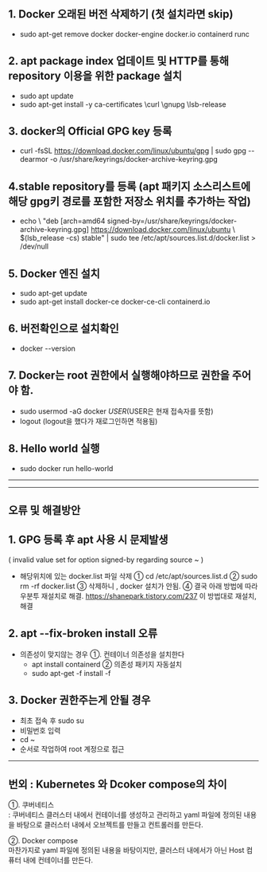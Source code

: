 
## 1. Docker 오래된 버전 삭제하기 (첫 설치라면 skip)
  * sudo apt-get remove docker docker-engine docker.io containerd runc

## 2. apt package index 업데이트 및 HTTP를 통해 repository 이용을 위한 package 설치
  * sudo apt update
  * sudo apt-get install -y ca-certificates \curl \gnupg \lsb-release

## 3. docker의 Official GPG key 등록
  * curl -fsSL https://download.docker.com/linux/ubuntu/gpg | sudo gpg --dearmor -o /usr/share/keyrings/docker-archive-keyring.gpg

## 4.stable repository를 등록 (apt 패키지 소스리스트에 해당 gpg키 경로를 포함한 저장소 위치를 추가하는 작업)
  * echo \ "deb [arch=amd64 signed-by=/usr/share/keyrings/docker-archive-keyring.gpg] https://download.docker.com/linux/ubuntu \ $(lsb_release -cs) stable" | sudo tee /etc/apt/sources.list.d/docker.list > /dev/null

## 5. Docker 엔진 설치
  * sudo apt-get update
  * sudo apt-get install docker-ce docker-ce-cli containerd.io

## 6. 버전확인으로 설치확인
  * docker --version

## 7. Docker는 root 권한에서 실행해야하므로 권한을 주어야 함.
  * sudo usermod -aG docker $USER   ($USER은 현재 접속자를 뜻함)
  *  logout (logout을 했다가 재로그인하면 적용됨)

## 8. Hello world 실행
  * sudo docker run hello-world

<hr>   
<hr>   

## 오류 및 해결방안

## 1. GPG 등록 후 apt 사용 시 문제발생
( invalid value set for option signed-by regarding source ~ )
 * 해당위치에 있는 docker.list 파일 삭제
  ① cd /etc/apt/sources.list.d
  ② sudo rm -rf docker.list
  ③ 삭제하니 , docker 설치가 안됨.
  ④ 결국 아래 방법에 따라 우분투 재설치로 해결.
   https://shanepark.tistory.com/237 이 방법대로 재설치, 해결
   
 ## 2. apt --fix-broken install 오류
  * 의존성이 맞지않는 경우
   ①. 컨테이너 의존성을 설치한다
    * apt install containerd
   ② 의존성 패키지 자동설치
    * sudo apt-get -f install -f
    
  ## 3. Docker 권한주는게 안될 경우
   * 최초 접속 후 sudo su
   * 비밀번호 입력
   * cd ~
   * 순서로 작업하여 root 계정으로 접근

<hr>   

  ## 번외 : Kubernetes 와 Dcoker compose의 차이   
   ①. 쿠버네티스   
   : 쿠버네티스 클러스터 내에서 컨테이너를 생성하고 관리하고 yaml 파일에 정의된 내용을 바탕으로 클러스터 내에서 오브젝트를 만들고 컨트롤러를 만든다.   

   ②. Docker compose   
   마찬가지로 yaml 파일에 정의된 내용을 바탕이지만, 클러스터 내에서가 아닌 Host 컴퓨터 내에 컨테이너를 만든다.
